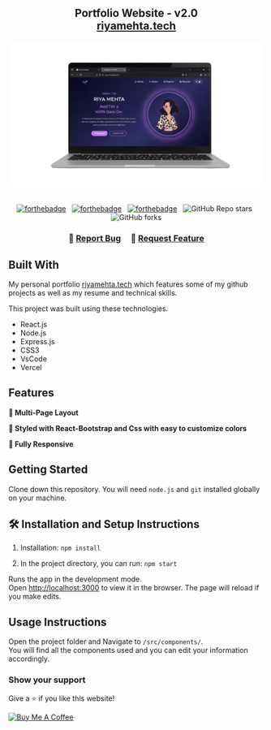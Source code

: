 <h2 align="center">
  Portfolio Website - v2.0<br/>
  <a href="https://riyamehta.vercel.app/" target="_blank">riyamehta.tech</a>
</h2>
<div align="center">
  <img alt="Demo" src="./Images/readme-img1.png" />
</div>

<br/>

<center>

[![forthebadge](https://forthebadge.com/images/badges/built-with-love.svg)](https://forthebadge.com) &nbsp;
[![forthebadge](https://forthebadge.com/images/badges/made-with-javascript.svg)](https://forthebadge.com) &nbsp;
[![forthebadge](https://forthebadge.com/images/badges/open-source.svg)](https://forthebadge.com) &nbsp;
![GitHub Repo stars](https://img.shields.io/github/stars/1754riya/Portfolio?color=red&logo=github&style=for-the-badge) &nbsp;
![GitHub forks](https://img.shields.io/github/forks/1754riya/Portfolio?color=red&logo=github&style=for-the-badge)

</center>

<h3 align="center">
    🔹
    <a href="https://github.com/1754riya/Portfolio/issues">Report Bug</a> &nbsp; &nbsp;
    🔹
    <a href="https://github.com/1754riya/Portfolio/issues">Request Feature</a>
</h3>

## Built With

My personal portfolio <a href="https://riyamehta.vercel.app/" target="_blank">riyamehta.tech</a> which features some of my github projects as well as my resume and technical skills.<br/>

This project was built using these technologies.

- React.js
- Node.js
- Express.js
- CSS3
- VsCode
- Vercel

## Features

**📖 Multi-Page Layout**

**🎨 Styled with React-Bootstrap and Css with easy to customize colors**

**📱 Fully Responsive**

## Getting Started

Clone down this repository. You will need `node.js` and `git` installed globally on your machine.

## 🛠 Installation and Setup Instructions

1. Installation: `npm install`

2. In the project directory, you can run: `npm start`

Runs the app in the development mode.\
Open [http://localhost:3000](http://localhost:3000) to view it in the browser.
The page will reload if you make edits.

## Usage Instructions

Open the project folder and Navigate to `/src/components/`. <br/>
You will find all the components used and you can edit your information accordingly.

### Show your support

Give a ⭐ if you like this website!

<a href="https://www.buymeacoffee.com/1754riya" target="_blank"><img src="https://cdn.buymeacoffee.com/buttons/v2/default-violet.png" alt="Buy Me A Coffee" height= "60px" width= "217px" ></a>
